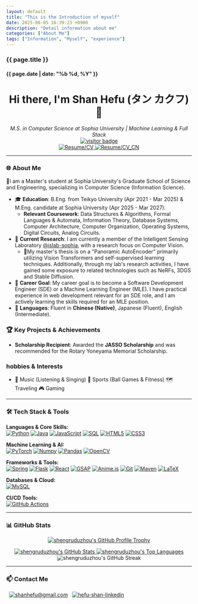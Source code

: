 ```yaml
---
layout: default
title: "This is the Introduction of myself"
date: 2025-06-05 16:39:23 +0900
description: "Detail information about me"
categories: ["About Me"]
tags: ["Information", "Myself", "experience"]
---
```


<style>
    .content a {
        color: #FFD770;
        text-decoration: none;
        font-weight: 500;
        transition: color 0.3s;
    }

    .content a:hover {
        color: #fffb00;
        text-decoration: underline;
    }
</style>

<h3>{{ page.title }}</h3>
<h4>{{ page.date | date: "%b %d, %Y" }}</h4>

<h1 align="center">
  Hi there, I'm Shan Hefu (タン カクフ) 👋
</h1>
<p align="center">
  <em>M.S. in Computer Science at Sophia University | Machine Learning & Full Stack </em>
  <br />
  <a href="https://github.com/shengruduzhou">
    <img src="https://visitor-badge.laobi.icu/badge?page_id=shengruduzhou.shengruduzhou&left_text=Visitors" alt="visitor badge"/>
  </a><br />
  <a href="https://shengruduzhou.github.io/assets/CV.pdf" target="_blank" rel="noopener noreferrer">
      <img src="https://img.shields.io/badge/Resume-d14836?style=for-the-badge&logo=reactiveresume&logoColor=white" alt="Resume/CV"/>
  </a>
  <a href="https://shengruduzhou.github.io/assets/CV_CN.pdf" target="_blank" rel="noopener noreferrer">
      <img src="https://img.shields.io/badge/Resume_CN-E0E0E0?style=for-the-badge&logo=reactiveresume&logoColor=black" alt="Resume/CV_CN"/>
  </a>
</p>

---

### 🌐 About Me

🧠I am a Master's student at Sophia University's Graduate School of Science and Engineering, specializing in Computer Science (Information Science).

- 🎓 **Education**: B.Eng. from Teikyo University (Apr 2021 - Mar 2025) & M.Eng. candidate at Sophia University (Apr 2025 - Mar 2027).
  - **Relevant Coursework**: Data Structures & Algorithms, Formal Languages & Automata, Information Theory, Database Systems, Computer Architecture, Computer Organization, Operating Systems, Digital Circuits, Analog Circuits.
- 🔭 **Current Research**: I am currently a member of the Intelligent Sensing Laboratory [@islab-sophia](https://github.com/islab-sophia), with a research focus on Computer Vision.
  - 🌟My master's thesis is on a "Panoramic AutoEncoder" primarily utilizing Vision Transformers and self-supervised learning techniques. Additionally, through my lab's research activities, I have gained some exposure to related technologies such as NeRFs, 3DGS and Stable Diffusion.
- 🌱 **Career Goal**: My career goal is to become a Software Development Engineer (SDE) or a Machine Learning Engineer (MLE). I have practical experience in web development relevant for an SDE role, and I am actively learning the skills required for an MLE position.
- 💬 **Languages**: Fluent in **Chinese (Native)**, Japanese (Fluent), English (Intermediate).

### 🏆 Key Projects & Achievements

- **Scholarship Recipient**: Awarded the **JASSO Scholarship** and was recommended for the Rotary Yoneyama Memorial Scholarship.

### hobbies & Interests

- 🎵 Music (Listening & Singing) 🏀 Sports (Ball Games & Fitness) 🗺️ Traveling 🎮 Gaming

---

### 🛠️ Tech Stack & Tools

<p align="left">
  <strong>Languages & Core Skills:</strong><br>
  <a href="https://www.python.org" target="_blank" rel="noreferrer"><img alt="Python" src="https://img.shields.io/badge/Python-3776AB?style=for-the-badge&logo=python&logoColor=white"></a>
  <a href="https://openjdk.java.net/" target="_blank" rel="noreferrer"><img alt="Java" src="https://img.shields.io/badge/Java-ED8B00?style=for-the-badge&logo=openjdk&logoColor=white"></a>
  <a href="https://developer.mozilla.org/en-US/docs/Web/JavaScript" target="_blank" rel="noreferrer"><img alt="JavaScript" src="https://img.shields.io/badge/JavaScript-F7DF1E?style=for-the-badge&logo=javascript&logoColor=black"></a>
  <a href="https://en.wikipedia.org/wiki/SQL" target="_blank" rel="noreferrer"><img alt="SQL" src="https://img.shields.io/badge/SQL-4479A1?style=for-the-badge&logo=mysql&logoColor=white"></a>
  <a href="https://developer.mozilla.org/en-US/docs/Web/Guide/HTML/HTML5" target="_blank" rel="noreferrer"><img alt="HTML5" src="https://img.shields.io/badge/HTML5-E34F26?style=for-the-badge&logo=html5&logoColor=white"></a>
  <a href="https://developer.mozilla.org/en-US/docs/Web/CSS/CSS3" target="_blank" rel="noreferrer"><img alt="CSS3" src="https://img.shields.io/badge/CSS3-1572B6?style=for-the-badge&logo=css3&logoColor=white"></a>
</p>
<p align="left">
  <strong>Machine Learning & AI:</strong><br>
  <a href="https://pytorch.org/" target="_blank" rel="noreferrer"><img alt="PyTorch" src="https://img.shields.io/badge/PyTorch-EE4C2C?style=for-the-badge&logo=pytorch&logoColor=white"></a>
  <a href="https://numpy.org/" target="_blank" rel="noreferrer"><img alt="Numpy" src="https://img.shields.io/badge/Numpy-013243?style=for-the-badge&logo=numpy&logoColor=white"></a>
  <a href="https://pandas.pydata.org/" target="_blank" rel="noreferrer"><img alt="Pandas" src="https://img.shields.io/badge/Pandas-150458?style=for-the-badge&logo=pandas&logoColor=white"></a>
  <a href="https://opencv.org/" target="_blank" rel="noreferrer"><img alt="OpenCV" src="https://img.shields.io/badge/OpenCV-5C3EE8?style=for-the-badge&logo=opencv&logoColor=white"></a>
</p>
<p align="left">
  <strong>Frameworks & Tools:</strong><br>
  <a href="https://spring.io/" target="_blank" rel="noreferrer"><img alt="Spring" src="https://img.shields.io/badge/Spring-6DB33F?style=for-the-badge&logo=spring&logoColor=white"></a>
  <a href="https://flask.palletsprojects.com/" target="_blank" rel="noreferrer"><img alt="Flask" src="https://img.shields.io/badge/Flask-000000?style=for-the-badge&logo=flask&logoColor=white"></a>
  <a href="https://reactjs.org/" target="_blank" rel="noreferrer"><img alt="React" src="https://img.shields.io/badge/React-20232A?style=for-the-badge&logo=react&logoColor=61DAFB"></a>
  <a href="https://greensock.com/gsap/" target="_blank" rel="noreferrer"><img alt="GSAP" src="https://img.shields.io/badge/GSAP-88CE02?style=for-the-badge&logo=greensock&logoColor=white"></a>
  <a href="https://animejs.com/" target="_blank" rel="noreferrer"><img alt="Anime.js" src="https://img.shields.io/badge/Anime.js-FF4B4B?style=for-the-badge&logo=alamy&logoColor=white"></a>
  <a href="https://git-scm.com/" target="_blank" rel="noreferrer"><img alt="Git" src="https://img.shields.io/badge/Git-F05032?style=for-the-badge&logo=git&logoColor=white"></a>
  <a href="https://maven.apache.org/" target="_blank" rel="noreferrer"><img alt="Maven" src="https://img.shields.io/badge/Apache_Maven-C71A36?style=for-the-badge&logo=apachemaven&logoColor=white"></a>
  <a href="https://www.latex-project.org/" target="_blank" rel="noreferrer"><img alt="LaTeX" src="https://img.shields.io/badge/LaTeX-008080?style=for-the-badge&logo=latex&logoColor=white"></a>
</p>
<p align="left">
  <strong>Databases & Cloud:</strong><br>
  <a href="https://www.mysql.com/" target="_blank" rel="noreferrer"><img alt="MySQL" src="https://img.shields.io/badge/MySQL-4479A1?style=for-the-badge&logo=mysql&logoColor=white"></a>
</p>
<p align="left">
  <strong>CI/CD Tools:</strong><br>
  <a href="https://github.com/features/actions" target="_blank" rel="noreferrer"><img alt="GitHub Actions" src="https://img.shields.io/badge/GitHub_Actions-2088FF?style=for-the-badge&logo=githubactions&logoColor=white"></a>
</p>

---

### 📊 GitHub Stats

<p align="center">
  <a href="https://github-profile-trophy.vercel.app/?username=shengruduzhou&theme=dracula" target="_blank" rel="noopener noreferrer">
    <img src="https://github-profile-trophy.vercel.app/?username=shengruduzhou&theme=dracula" alt="shengruduzhou's GitHub Profile Trophy" />
  </a>
</p>

<p align="center">
  <a href="https://github.com/shengruduzhou" target="_blank" rel="noopener noreferrer">
    <img src="https://github-readme-stats.vercel.app/api?username=shengruduzhou&show_icons=true&locale=en&theme=ambient_gradient&count_private=true" alt="shengruduzhou's GitHub Stats"/>
  </a>
  <a href="https://github.com/shengruduzhou" target="_blank" rel="noopener noreferrer">
    <img src="https://github-readme-stats.vercel.app/api/top-langs/?username=shengruduzhou&layout=compact&locale=en&theme=ambient_gradient" alt="shengruduzhou's Top Languages"/>
  </a>
  <img align="center" src="https://github-readme-streak-stats.herokuapp.com/?user=shengruduzhou&" alt="shengruduzhou's GitHub Streak" />
</p>

---

### 📫 Contact Me

<p align="left">
    <a href="mailto:shanhefu@gmail.com" target="blank"><img align="center" src="https://img.shields.io/badge/Gmail-D14836?style=for-the-badge&logo=gmail&logoColor=white" alt="shanhefu@gmail.com" /></a>
  <a href="https://linkedin.com/in/hefu-shan-054b24361/" target="blank"><img align="center" src="https://img.shields.io/badge/LinkedIn-0077B5?style=for-the-badge&logo=linkedin&logoColor=white" alt="hefu-shan-linkedin" /></a>
</p>
